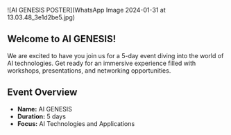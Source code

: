 ![AI GENESIS POSTER](WhatsApp Image 2024-01-31 at 13.03.48_3e1d2be5.jpg)

## Welcome to AI GENESIS!

We are excited to have you join us for a 5-day event diving into the world of AI technologies. Get ready for an immersive experience filled with workshops, presentations, and networking opportunities.

## Event Overview

- **Name:** AI GENESIS
- **Duration:** 5 days
- **Focus:** AI Technologies and Applications
